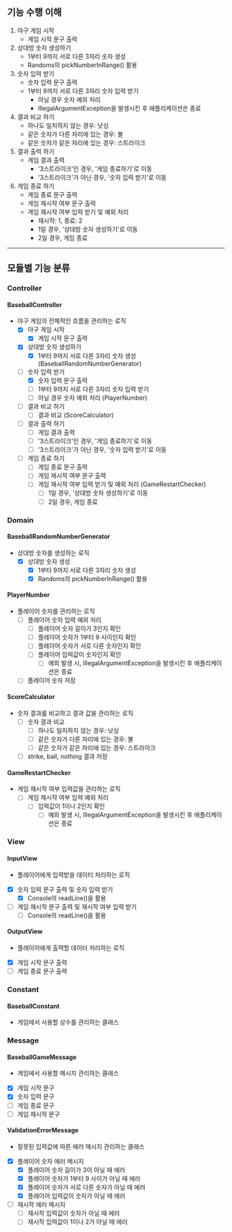 ## 기능 수행 이해
1. 야구 게임 시작
   - 게임 시작 문구 출력
2. 상대방 숫자 생성하기 
   - 1부터 9까지 서로 다른 3자리 숫자 생성
   - Randoms의 pickNumberInRange() 활용
3. 숫자 입력 받기
   - 숫자 입력 문구 출력
   - 1부터 9까지 서로 다른 3자리 숫자 입력 받기
     - 아닐 경우 숫자 예외 처리 
     - IllegalArgumentException을 발생시킨 후 애플리케이션은 종료
4. 결과 비교 하기
   - 하나도 일치하지 않는 경우: 낫싱
   - 같은 숫자가 다른 자리에 있는 경우: 볼
   - 같은 숫자가 같은 자리에 있는 경우: 스트라이크
5. 결과 출력 하기
   - 게임 결과 출력
     - '3스트라이크'인 경우, '게임 종료하기'로 이동
     - '3스트라이크'가 아닌 경우, '숫자 입력 받기'로 이동 
6. 게임 종료 하기
   - 게임 종료 문구 출력
   - 게임 재시작 여부 문구 출력
   - 게임 재시작 여부 입력 받기 및 예외 처리
     - 재시작: 1, 종료: 2
     - 1일 경우, '상대방 숫자 생성하기'로 이동
     - 2일 경우, 게임 종료
---   
## 모듈별 기능 분류
### Controller
#### BaseballController
- 야구 게임의 전체적인 흐름을 관리하는 로직
    -[x] 야구 게임 시작
      - [x] 게임 시작 문구 출력
    -[x] 상대방 숫자 생성하기
      - [x] 1부터 9까지 서로 다른 3자리 숫자 생성(BaseballRandomNumberGenerator)
    -[ ] 숫자 입력 받기
      - [x] 숫자 입력 문구 출력
      - [ ] 1부터 9까지 서로 다른 3자리 숫자 입력 받기
      - [ ] 아닐 경우 숫자 예외 처리 (PlayerNumber)
    -[ ] 결과 비교 하기
      - [ ] 결과 비교 (ScoreCalculator)
    -[ ] 결과 출력 하기
      - [ ] 게임 결과 출력
      - [ ] '3스트라이크'인 경우, '게임 종료하기'로 이동 
      -[ ] '3스트라이크'가 아닌 경우, '숫자 입력 받기'로 이동
    -[ ] 게임 종료 하기
      - [ ] 게임 종료 문구 출력
      - [ ] 게임 재시작 여부 문구 출력
      - [ ] 게임 재시작 여부 입력 받기 및 예외 처리 (GameRestartChecker)
        - [ ] 1일 경우, '상대방 숫자 생성하기'로 이동
        - [ ] 2일 경우, 게임 종료
### Domain
#### BaseballRandomNumberGenerator
- 상대방 숫자를 생성하는 로직
  - [x] 상대방 숫자 생성
    - [x] 1부터 9까지 서로 다른 3자리 숫자 생성
    - [x] Randoms의 pickNumberInRange() 활용
#### PlayerNumber
- 플레이어 숫자를 관리하는 로직
  - [ ] 플레이어 숫자 입력 예외 처리
    - [ ] 플레이어 숫자 길이가 3인지 확인
    - [ ] 플레이어 숫자가 1부터 9 사이인지 확인
    - [ ] 플레이어 숫자가 서로 다른 숫자인지 확인
    - [ ] 플레이어 입력값이 숫자인지 확인
      - [ ] 예외 발생 시, IllegalArgumentException을 발생시킨 후 애플리케이션은 종료
  - [ ] 플레이어 숫자 저장
#### ScoreCalculator
- 숫자 결과를 비교하고 결과 값을 관리하는 로직
  - [ ] 숫자 결과 비교
    - [ ] 하나도 일치하지 않는 경우: 낫싱
    - [ ] 같은 숫자가 다른 자리에 있는 경우: 볼
    - [ ] 같은 숫자가 같은 자리에 있는 경우: 스트라이크
  - [ ] strike, ball, nothing 결과 저장
#### GameRestartChecker
- 게임 재시작 여부 입력값을 관리하는 로직
  - [ ] 게임 재시작 여부 입력 예외 처리
    - [ ] 입력값이 1이나 2인지 확인
      - [ ] 예외 발생 시, IllegalArgumentException을 발생시킨 후 애플리케이션은 종료

### View 
#### InputView 
- 플레이어에게 입력받을 데이터 처리하는 로직
- [x] 숫자 입력 문구 출력 및 숫자 입력 받기
  - [x] Console의 readLine()을 활용
-[ ] 게임 재시작 문구 출력 및 재시작 여부 입력 받기
  - [ ] Console의 readLine()을 활용
#### OutputView
- 플레이어에게 출력할 데이터 처리하는 로직
- [x] 게임 시작 문구 출력
- [ ] 게임 종료 문구 출력

### Constant
#### BaseballConstant
- 게임에서 사용할 상수를 관리하는 클래스

### Message
#### BaseballGameMessage
- 게임에서 사용할 메시지 관리하는 클래스
- [x] 게임 시작 문구
- [x] 숫자 입력 문구
- [ ] 게임 종료 문구
- [ ] 게임 재시작 문구
#### ValidationErrorMessage
- 잘못된 입력값에 따른 에러 메시지 관리하는 클래스
- [x] 플레이어 숫자 에러 메시지
  - [x] 플레이어 숫자 길이가 3이 아닐 때 에러
  - [x] 플레이어 숫자가 1부터 9 사이가 아닐 때 에러
  - [x] 플레이어 숫자가 서로 다른 숫자가 아닐 때 에러
  - [x] 플레이어 입력값이 숫자가 아닐 때 에러
- [ ] 재시작 에러 메시지
  - [ ] 재시작 입력값이 숫자가 아닐 때 에러
  - [ ] 재시작 입력값이 1이나 2가 아닐 때 에러
